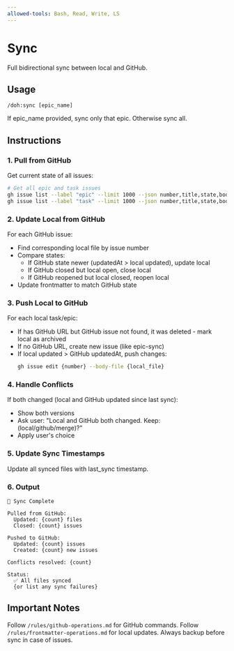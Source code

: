 ```yaml
---
allowed-tools: Bash, Read, Write, LS
---
```


# Sync

Full bidirectional sync between local and GitHub.

## Usage
```
/doh:sync [epic_name]
```

If epic_name provided, sync only that epic. Otherwise sync all.

## Instructions

### 1. Pull from GitHub

Get current state of all issues:
```bash
# Get all epic and task issues
gh issue list --label "epic" --limit 1000 --json number,title,state,body,labels,updatedAt
gh issue list --label "task" --limit 1000 --json number,title,state,body,labels,updatedAt
```

### 2. Update Local from GitHub

For each GitHub issue:
- Find corresponding local file by issue number
- Compare states:
  - If GitHub state newer (updatedAt > local updated), update local
  - If GitHub closed but local open, close local
  - If GitHub reopened but local closed, reopen local
- Update frontmatter to match GitHub state

### 3. Push Local to GitHub

For each local task/epic:
- If has GitHub URL but GitHub issue not found, it was deleted - mark local as archived
- If no GitHub URL, create new issue (like epic-sync)
- If local updated > GitHub updatedAt, push changes:
  ```bash
  gh issue edit {number} --body-file {local_file}
  ```

### 4. Handle Conflicts

If both changed (local and GitHub updated since last sync):
- Show both versions
- Ask user: "Local and GitHub both changed. Keep: (local/github/merge)?"
- Apply user's choice

### 5. Update Sync Timestamps

Update all synced files with last_sync timestamp.

### 6. Output

```
🔄 Sync Complete

Pulled from GitHub:
  Updated: {count} files
  Closed: {count} issues
  
Pushed to GitHub:
  Updated: {count} issues
  Created: {count} new issues
  
Conflicts resolved: {count}

Status:
  ✅ All files synced
  {or list any sync failures}
```

## Important Notes

Follow `/rules/github-operations.md` for GitHub commands.
Follow `/rules/frontmatter-operations.md` for local updates.
Always backup before sync in case of issues.